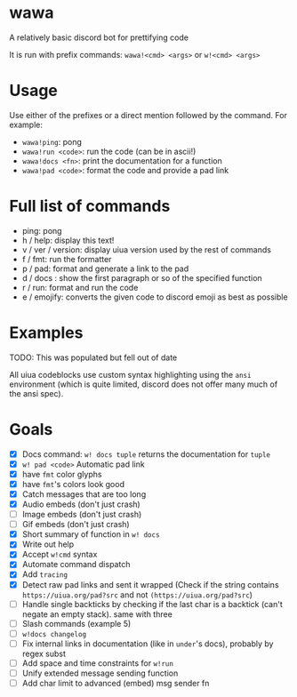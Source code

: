 # wawa
A relatively basic discord bot for prettifying code

It is run with prefix commands: `wawa!<cmd> <args>` or `w!<cmd> <args>`

# Usage
Use either of the prefixes or a direct mention followed by the command. For example:
- `wawa!ping`: pong
- `wawa!run <code>`: run the code (can be in ascii!)
- `wawa!docs <fn>`: print the documentation for a function
- `wawa!pad <code>`: format the code and provide a pad link


# Full list of commands
- ping: pong
- h / help: display this text!
- v / ver / version: display uiua version used by the rest of commands
- f / fmt: run the formatter
- p / pad: format and generate a link to the pad
- d / docs <fn>: show the first paragraph or so of the specified function
- r / run: format and run the code
- e / emojify: converts the given code to discord emoji as best as possible


# Examples
TODO: This was populated but fell out of date

All uiua codeblocks use custom syntax highlighting using the `ansi` environment (which is
quite limited, discord does not offer many much of the ansi spec).

# Goals
- [X] Docs command: `w! docs tuple` returns the documentation for `tuple`
- [X] `w! pad <code>` Automatic pad link
- [X] have `fmt` color glyphs
- [X] have `fmt`'s colors look good
- [X] Catch messages that are too long
- [X] Audio embeds (don't just crash)
- [ ] Image embeds (don't just crash)
- [ ] Gif embeds (don't just crash)
- [X] Short summary of function in `w! docs`
- [X] Write out help
- [X] Accept `w!cmd` syntax
- [X] Automate command dispatch
- [X] Add `tracing`
- [X] Detect raw pad links and sent it wrapped (Check if the string contains `https://uiua.org/pad?src` and not `(https://uiua.org/pad?src`)
- [ ] Handle single backticks by checking if the last char is a backtick (can't negate an empty stack). same with three
- [ ] Slash commands (example 5)
- [ ] `w!docs changelog`
- [ ] Fix internal links in documentation (like in `under`'s docs), probably by regex subst
- [ ] Add space and time constraints for `w!run`
- [ ] Unify extended message sending function
- [ ] Add char limit to advanced (embed) msg sender fn
